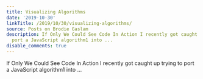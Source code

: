 ```yaml
---
title: Visualizing Algorithms
date: '2019-10-30'
linkTitle: /2019/10/30/visualizing-algorithms/
source: Posts on Brodie Gaslam
description: If Only We Could See Code In Action I recently got caught up trying to
  port a JavaScript algorithm1 into ...
disable_comments: true
---
```

If Only We Could See Code In Action I recently got caught up trying to port a JavaScript algorithm1 into ...